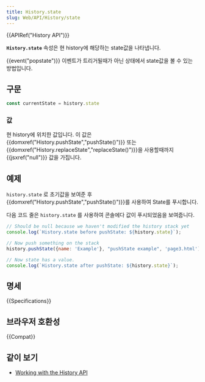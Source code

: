 ```yaml
---
title: History.state
slug: Web/API/History/state
---
```


{{APIRef("History API")}}

**`History.state`** 속성은 현 history에 해당하는 state값을 나타냅니다.

{{event("popstate")}} 이벤트가 트리거될때가 아닌 상태에서 state값을 볼 수 있는 방법입니다.

## 구문

```js
const currentState = history.state
```

### 값

현 history에 위치한 값입니다. 이 값은 {{domxref("History.pushState","pushState()")}} 또는 {{domxref("History.replaceState","replaceState()")}}을 사용할때까지 {{jsxref("null")}} 값을 가집니다.

## 예제

`history.state` 로 초기값을 보여준 후 {{domxref("History.pushState","pushState()")}}를 사용하여 State를 푸시합니다.

다음 코드 줄은 `history.state` 를 사용하여 콘솔에다 값이 푸시되었음을 보여줍니다.

```js
// Should be null because we haven't modified the history stack yet
console.log(`History.state before pushState: ${history.state}`);

// Now push something on the stack
history.pushState({name: 'Example'}, "pushState example", 'page3.html');

// Now state has a value.
console.log(`History.state after pushState: ${history.state}`);
```

## 명세

{{Specifications}}

## 브라우저 호환성

{{Compat}}

## 같이 보기

- [Working with the History API](/ko/docs/Web/API/History_API/Working_with_the_History_API)
